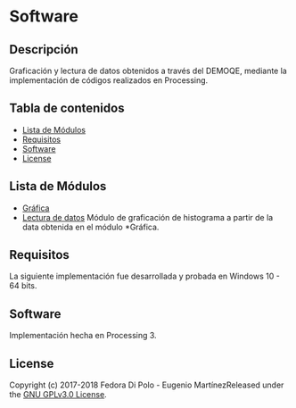 # Software

## Descripción 
Graficación y lectura de datos obtenidos a través del DEMOQE, mediante la implementación de códigos realizados en Processing. 

## Tabla de contenidos
- [Lista de Módulos](#lista-de-módulos)
- [Requisitos](#requisitos)
- [Software](#software)
- [License](#license)

## Lista de Módulos
- [Gráfica](https://github.com/Fedora-Eugenio/Software/blob/master/Grafica/Grafica.pde) 
- [Lectura de datos](https://github.com/Fedora-Eugenio/Software/blob/master/leerdato/leerdato.pde) Módulo de graficación de histograma a partir de la data obtenida en el módulo *Gráfica. 

## Requisitos
La siguiente implementación fue desarrollada y probada en Windows 10 - 64 bits.

## Software
Implementación hecha en Processing 3.

## License
Copyright (c) 2017-2018 Fedora Di Polo - Eugenio MartínezReleased under the [GNU GPLv3.0 License](LICENSE). 
